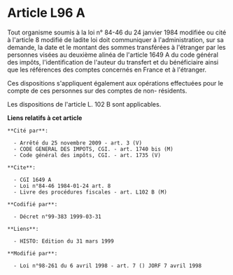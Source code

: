 # Article L96 A

Tout organisme soumis à la loi n° 84-46 du 24 janvier 1984 modifiée ou cité à l'article 8 modifié de ladite loi doit
communiquer à l'administration, sur sa demande, la date et le montant des sommes transférées à l'étranger par les personnes
visées au deuxième alinéa de l'article 1649 A du code général des impôts, l'identification de l'auteur du transfert et du
bénéficiaire ainsi que les références des comptes concernés en France et à l'étranger.

Ces dispositions s'appliquent également aux opérations effectuées pour le compte de ces personnes sur des comptes de non-
résidents.

Les dispositions de l'article L. 102 B sont applicables.

**Liens relatifs à cet article**

	**Cité par**:

	  - Arrêté du 25 novembre 2009 - art. 3 (V)
	  - CODE GENERAL DES IMPOTS, CGI. - art. 1740 bis (M)
	  - Code général des impôts, CGI. - art. 1735 (V)

	**Cite**:

	  - CGI 1649 A
	  - Loi n°84-46 1984-01-24 art. 8
	  - Livre des procédures fiscales - art. L102 B (M)

	**Codifié par**:

	  - Décret n°99-383 1999-03-31

	**Liens**:

	  - HISTO: Edition du 31 mars 1999

	**Modifié par**:

	  - Loi n°98-261 du 6 avril 1998 - art. 7 () JORF 7 avril 1998
